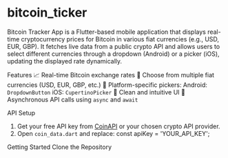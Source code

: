 # bitcoin_ticker
Bitcoin Tracker App is a Flutter-based mobile application that displays real-time cryptocurrency prices for Bitcoin in various fiat currencies (e.g., USD, EUR, GBP). It fetches live data from a public crypto API and allows users to select different currencies through a dropdown (Android) or a picker (iOS), updating the displayed rate dynamically.

Features
  📈 Real-time Bitcoin exchange rates
  💱 Choose from multiple fiat currencies (USD, EUR, GBP, etc.)
  📱 Platform-specific pickers:
     Android: `DropdownButton`
    iOS: `CupertinoPicker`
  🎨 Clean and intuitive UI
  🔁 Asynchronous API calls using `async` and `await`

API Setup

1. Get your free API key from [CoinAPI](https://www.coinapi.io/) or your chosen crypto API provider.
2. Open `coin_data.dart` and replace:
const apiKey = 'YOUR_API_KEY';

Getting Started
Clone the Repository
